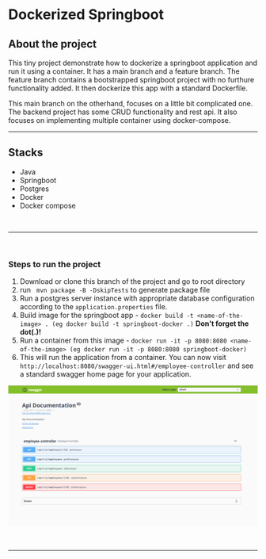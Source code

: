 # Dockerized Springboot

## About the project
This tiny project demonstrate how to dockerize a springboot application and run it using a container. It has a main branch and a feature branch. The feature branch contains a bootstrapped springboot project with no furthure functionality added. It then dockerize this app with a standard Dockerfile.


This main branch on the otherhand, focuses on a little bit complicated one. The backend project has some CRUD functionality and rest api. It also focuses on implementing multiple container using docker-compose.



<hr>

## Stacks

- Java
- Springboot
- Postgres
- Docker
- Docker compose

<br/><hr><br/>

### Steps to run the project


1. Download or clone this branch of the project and go to root directory
2. run ``` mvn package -B -DskipTests``` to generate package file
3. Run a postgres server instance with appropriate database configuration according to the ```application.properties``` file.
4. Build image for the springboot app - ```docker build -t <name-of-the-image> . (eg docker build -t springboot-docker .)``` **Don't forget the dot(.)!** 
5. Run a container from this image - ```docker run -it -p 8080:8080 <name-of-the-image> (eg docker run -it -p 8080:8080 springboot-docker)```
6. This will run the application from a container. You can now visit ```http://localhost:8080/swagger-ui.html#/employee-controller``` and see a standard swagger home page for your application.

<img src="ss/swagger.png" width="100%" height="70%" />

<br/><hr><br/>
